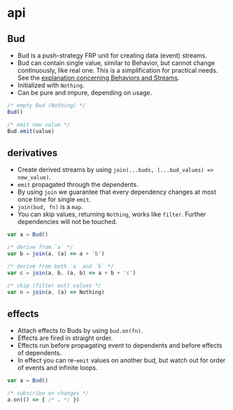 
# api
## Bud

* Bud is a push-strategy FRP unit for creating data (event) streams.
* Bud can contain single value, similar to Behavior, but cannot change continuously, like real one.
This is a simplification for practical needs.
See the [explanation concerning Behaviors and Streams](https://github.com/funkia/hareactive/tree/b7875b05d6f61089f1411bca882713a346ce41b0#conceptual-overview).
* Initialized with `Nothing`.
* Can be pure and impure, depending on usage.

```js
/* empty Bud (Nothing) */
Bud()

/* emit new value */
Bud.emit(value)
```

## derivatives

* Create derived streams by using `join(...buds, (...bud_values) => new_value)`.
* `emit` propagated through the dependents.
* By using `join` we guarantee that every dependency changes at most once time
for single `emit`.
* `join(bud, fn)` is a `map`.
* You can skip values, returning `Nothing`, works like `filter`. Further dependencies will
not be touched.

```js
var a = Bud()

/* derive from `a` */
var b = join(a, (a) => a + 'b')

/* derive from both `a` and `b` */
var c = join(a, b, (a, b) => a + b + 'c')

/* skip (filter out) values */
var n = join(a, (a) => Nothing)
```

## effects

* Attach effects to Buds by using `bud.on(fn)`.
* Effects are fired in straight order.
* Effects run before propagating event to dependents and before effects of dependents.
* In effect you can re-`emit` values on another bud, but watch out for order of events and infinite loops.

```js
var a = Bud()

/* subscribe on changes */
a.on(() => { /* … */ })
```
